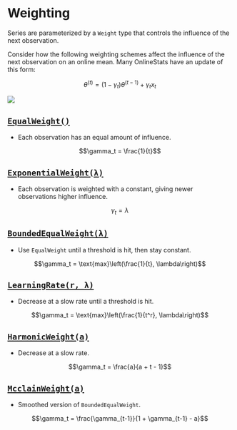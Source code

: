 # Weighting

Series are parameterized by a `Weight` type that controls the influence of the next observation.

Consider how the following weighting schemes affect the influence of the next observation on an online mean.  Many OnlineStats have an update of this form:

```math
\theta^{(t)} = (1-\gamma_t)\theta^{(t-1)} + \gamma_t x_t
```
![](https://user-images.githubusercontent.com/8075494/29486708-a52b9de6-84ba-11e7-86c5-debfc5a80cca.png)


## [`EqualWeight()`](@ref)  
- Each observation has an equal amount of influence.
```math
\gamma_t = \frac{1}{t}
```

## [`ExponentialWeight(λ)`](@ref)  
- Each observation is weighted with a constant, giving newer observations higher influence.
```math
\gamma_t = \lambda
```

## [`BoundedEqualWeight(λ)`](@ref)
- Use `EqualWeight` until a threshold is hit, then stay constant.
```math
\gamma_t = \text{max}\left(\frac{1}{t}, \lambda\right)
```

## [`LearningRate(r, λ)`](@ref)  
- Decrease at a slow rate until a threshold is hit.
```math
\gamma_t = \text{max}\left(\frac{1}{t^r}, \lambda\right)
```  

## [`HarmonicWeight(a)`](@ref)  
- Decrease at a slow rate.
```math
\gamma_t = \frac{a}{a + t - 1}
```  

## [`McclainWeight(a)`](@ref)  
- Smoothed version of `BoundedEqualWeight`.
```math
\gamma_t = \frac{\gamma_{t-1}}{1 + \gamma_{t-1} - a}
```
